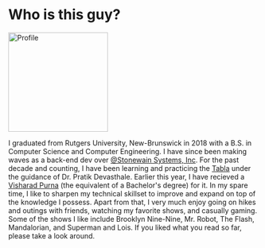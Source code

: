 # Who is this guy?

<img src='../assets/images/profile.png' alt='Profile' width='200' height='200'/>

I graduated from Rutgers University, New-Brunswick in 2018 with a B.S. in Computer Science and Computer Engineering. I have since been making waves as a back-end dev over 
<a href='http://stonewain.com' target='_blank' rel='noopener noreferrer'>@Stonewain Systems, Inc</a>. For the past decade and counting, I have been learning and practicing the 
<a href='https://www.google.com/search?q=Tabla' target='_blank' rel='noopener noreferrer'>Tabla</a> under the guidance of Dr. Pratik Devasthale. Earlier this year, I have recieved a <a href='https://en.wikipedia.org/wiki/Akhil_Bharatiya_Gandharva_Mahavidyalaya_Mandal' target='_blank' rel='noopener noreferrer'>Visharad Purna</a> (the equivalent of a Bachelor's degree) for it. In my spare time, I like to sharpen my technical skillset to improve and expand on top of the knowledge I possess. Apart from that, I very much enjoy going on hikes and outings with friends, watching my favorite shows, and casually gaming. Some of the shows I like include Brooklyn Nine-Nine, Mr. Robot, The Flash, Mandalorian, and Superman and Lois. If you liked what you read so far, please take a look around.